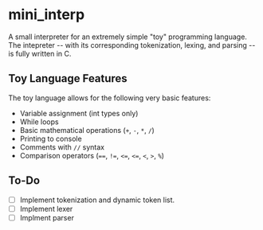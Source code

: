 # mini_interp

A small interpreter for an extremely simple "toy" programming language. The intepreter -- with its corresponding tokenization, lexing, and parsing -- is fully written in C.

## Toy Language Features

The toy language allows for the following very basic features:

- Variable assignment (int types only)
- While loops
- Basic mathematical operations (`+`, `-`, `*`, `/`)
- Printing to console
- Comments with `//` syntax
- Comparison operators (`==`, `!=`, `<=`, `<=`, `<`, `>`, `%`)

## To-Do

- [ ] Implement tokenization and dynamic token list.
- [ ] Implement lexer
- [ ] Implment parser
